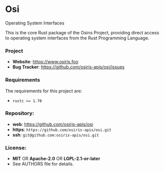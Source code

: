 Osi
===

Operating System Interfaces

This is the core Rust package of the Osirıs Project, providing direct access to
operating system interfaces from the Rust Programming Language.

### Project

 * **Website**: <https://www.osiris.foo>
 * **Bug Tracker**: <https://github.com/osiris-apis/osi/issues>

### Requirements

The requirements for this project are:

 * `rustc >= 1.70`

### Repository:

 - **web**:   <https://github.com/osiris-apis/osi>
 - **https**: `https://github.com/osiris-apis/osi.git`
 - **ssh**:   `git@github.com:osiris-apis/osi.git`

### License:

 - **MIT** OR **Apache-2.0** OR **LGPL-2.1-or-later**
 - See AUTHORS file for details.
